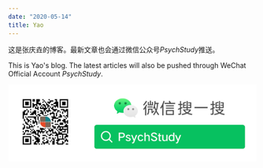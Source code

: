```yaml
---
date: "2020-05-14"
title: Yao
---
```


这是张庆垚的博客。最新文章也会通过微信公众号*PsychStudy*推送。

This is Yao's blog. The latest articles will also be pushed through WeChat Official Account *PsychStudy*.

![PsychStudy](PsychStudy1.png)
